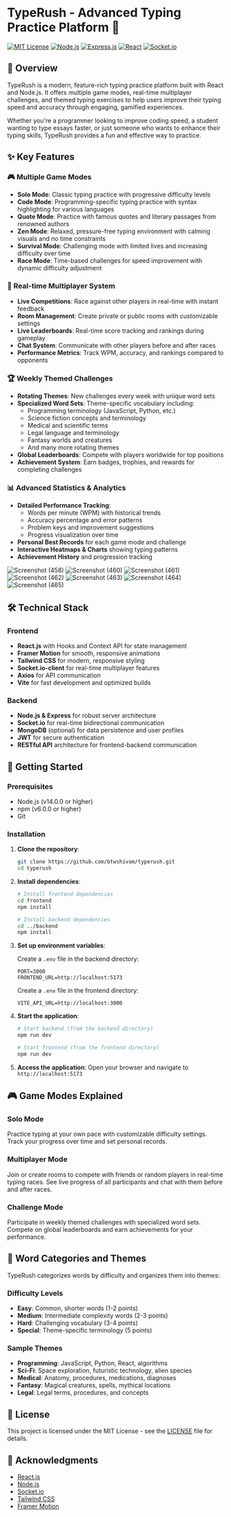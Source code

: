 # TypeRush - Advanced Typing Practice Platform 🚀


[![MIT License](https://img.shields.io/badge/License-MIT-green.svg)](https://choosealicense.com/licenses/mit/)
[![Node.js](https://img.shields.io/badge/Node.js-14.0%2B-brightgreen)](https://nodejs.org/)
[![Express.js](https://img.shields.io/badge/Express.js-4.17%2B-black?logo=express)](https://expressjs.com/)
[![React](https://img.shields.io/badge/React-18.0%2B-blue)](https://reactjs.org/)
[![Socket.io](https://img.shields.io/badge/Socket.io-4.5.1-black)](https://socket.io/)


## 📖 Overview

TypeRush is a modern, feature-rich typing practice platform built with React and Node.js. It offers multiple game modes, real-time multiplayer challenges, and themed typing exercises to help users improve their typing speed and accuracy through engaging, gamified experiences.

Whether you're a programmer looking to improve coding speed, a student wanting to type essays faster, or just someone who wants to enhance their typing skills, TypeRush provides a fun and effective way to practice.

## ✨ Key Features

### 🎮 Multiple Game Modes

- **Solo Mode**: Classic typing practice with progressive difficulty levels
- **Code Mode**: Programming-specific typing practice with syntax highlighting for various languages
- **Quote Mode**: Practice with famous quotes and literary passages from renowned authors
- **Zen Mode**: Relaxed, pressure-free typing environment with calming visuals and no time constraints
- **Survival Mode**: Challenging mode with limited lives and increasing difficulty over time
- **Race Mode**: Time-based challenges for speed improvement with dynamic difficulty adjustment

### 👥 Real-time Multiplayer System

- **Live Competitions**: Race against other players in real-time with instant feedback
- **Room Management**: Create private or public rooms with customizable settings
- **Live Leaderboards**: Real-time score tracking and rankings during gameplay
- **Chat System**: Communicate with other players before and after races
- **Performance Metrics**: Track WPM, accuracy, and rankings compared to opponents

### 🏆 Weekly Themed Challenges

- **Rotating Themes**: New challenges every week with unique word sets
- **Specialized Word Sets**: Theme-specific vocabulary including:
  - Programming terminology (JavaScript, Python, etc.)
  - Science fiction concepts and terminology
  - Medical and scientific terms
  - Legal language and terminology
  - Fantasy worlds and creatures
  - And many more rotating themes
- **Global Leaderboards**: Compete with players worldwide for top positions
- **Achievement System**: Earn badges, trophies, and rewards for completing challenges

### 📊 Advanced Statistics & Analytics

- **Detailed Performance Tracking**:
  - Words per minute (WPM) with historical trends
  - Accuracy percentage and error patterns
  - Problem keys and improvement suggestions
  - Progress visualization over time
- **Personal Best Records** for each game mode and challenge
- **Interactive Heatmaps & Charts** showing typing patterns
- **Achievement History** and progression tracking


![Screenshot (458)](https://github.com/user-attachments/assets/5b45c47c-2684-41a0-ab01-49485bcd3402)
![Screenshot (460)](https://github.com/user-attachments/assets/75c80db7-6d4b-4146-a697-abab0847681e)
![Screenshot (461)](https://github.com/user-attachments/assets/ea0e8b6a-d42b-4e25-933e-f92de5eeb785)
![Screenshot (462)](https://github.com/user-attachments/assets/b908e7d1-a8be-4ae9-84b8-9b13aa842f69)
![Screenshot (463)](https://github.com/user-attachments/assets/0342eae2-a9d0-452f-a0ad-c6b02ffbd2c4)
![Screenshot (464)](https://github.com/user-attachments/assets/61fdd14b-dda3-4e9e-aec6-aafee49f7f7a)
![Screenshot (465)](https://github.com/user-attachments/assets/3e31c8aa-aa76-40c6-af99-d0b5e9a02e70)



## 🛠️ Technical Stack

### Frontend
- **React.js** with Hooks and Context API for state management
- **Framer Motion** for smooth, responsive animations
- **Tailwind CSS** for modern, responsive styling
- **Socket.io-client** for real-time multiplayer features
- **Axios** for API communication
- **Vite** for fast development and optimized builds

### Backend
- **Node.js & Express** for robust server architecture
- **Socket.io** for real-time bidirectional communication
- **MongoDB** (optional) for data persistence and user profiles
- **JWT** for secure authentication
- **RESTful API** architecture for frontend-backend communication

## 🚀 Getting Started

### Prerequisites

- Node.js (v14.0.0 or higher)
- npm (v6.0.0 or higher)
- Git

### Installation

1. **Clone the repository**:
   ```bash
   git clone https://github.com/btwshivam/typerush.git
   cd typerush
   ```

2. **Install dependencies**:
   ```bash
   # Install frontend dependencies
   cd frontend
   npm install

   # Install backend dependencies
   cd ../backend
   npm install
   ```

3. **Set up environment variables**:
   
   Create a `.env` file in the backend directory:
   ```
   PORT=3000
   FRONTEND_URL=http://localhost:5173
   ```

   Create a `.env` file in the frontend directory:
   ```
   VITE_API_URL=http://localhost:3000
   ```

4. **Start the application**:
   ```bash
   # Start backend (from the backend directory)
   npm run dev

   # Start frontend (from the frontend directory)
   npm run dev
   ```

5. **Access the application**:
   Open your browser and navigate to `http://localhost:5173`

## 🎮 Game Modes Explained

### Solo Mode
Practice typing at your own pace with customizable difficulty settings. Track your progress over time and set personal records.

### Multiplayer Mode
Join or create rooms to compete with friends or random players in real-time typing races. See live progress of all participants and chat with them before and after races.

### Challenge Mode
Participate in weekly themed challenges with specialized word sets. Compete on global leaderboards and earn achievements for your performance.

## 🧩 Word Categories and Themes

TypeRush categorizes words by difficulty and organizes them into themes:

### Difficulty Levels
- **Easy**: Common, shorter words (1-2 points)
- **Medium**: Intermediate complexity words (2-3 points)
- **Hard**: Challenging vocabulary (3-4 points)
- **Special**: Theme-specific terminology (5 points)

### Sample Themes
- **Programming**: JavaScript, Python, React, algorithms
- **Sci-Fi**: Space exploration, futuristic technology, alien species
- **Medical**: Anatomy, procedures, medications, diagnoses
- **Fantasy**: Magical creatures, spells, mythical locations
- **Legal**: Legal terms, procedures, and concepts


## 📝 License

This project is licensed under the MIT License - see the [LICENSE](LICENSE) file for details.


## 🙏 Acknowledgments

- [React.js](https://reactjs.org/)
- [Node.js](https://nodejs.org/)
- [Socket.io](https://socket.io/)
- [Tailwind CSS](https://tailwindcss.com/)
- [Framer Motion](https://www.framer.com/motion/) 
